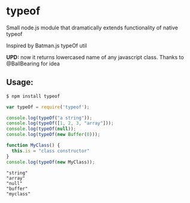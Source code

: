 # typeof

Small node.js module that dramatically extends functionality of native typeof

Inspired by Batman.js typeOf util

**UPD:** now it returns lowercased name of any javascript class. Thanks to @BallBearing for idea

## Usage:

```bash
$ npm install typeof
```

```javascript
var typeOf = require('typeof');

console.log(typeOf("a string"));
console.log(typeOf([1, 2, 3, "array"]));
console.log(typeOf(null));
console.log(typeOf(new Buffer(0)));

function MyClass() {
  this.is = "class constructor"  
}
console.log(typeOf(new MyClass));
```

```
"string"
"array"
"null"
"buffer"
"myclass"
```

